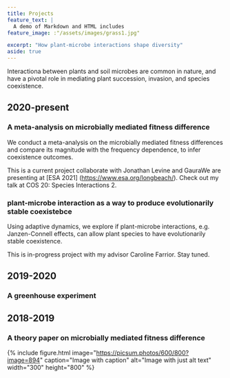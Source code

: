 ```yaml
---
title: Projects
feature_text: |
  A demo of Markdown and HTML includes
feature_image: :"/assets/images/grass1.jpg"

excerpt: "How plant-microbe interactions shape diversity"
aside: true
---
```


Interactiona between plants and soil microbes are common in nature, and have a pivotal role in mediating plant succession, invasion, and species coexistence. 


## 2020-present
### A meta-analysis on microbially mediated fitness difference
We conduct a meta-analysis on the microbially mediated fitness differences and compare its magnitude with the frequency dependence, to infer coexistence outcomes.

This is a current project collaborate with Jonathan Levine and GauraWe are presenting at [ESA 2021] (https://www.esa.org/longbeach/). Check out my talk at COS 20: Species Interactions 2.

### plant-microbe interaction as a way to produce evolutionarily stable coexistebce
Using adaptive dynamics, we explore if plant-microbe interactions, e.g. Janzen-Connell effects, can allow plant species to have evolutionarily stable coexistence.

This is in-progress project with my advisor Caroline Farrior. Stay tuned.

## 2019-2020
### A greenhouse experiment


## 2018-2019
### A theory paper on microbially mediated fitness difference



{% include figure.html image="https://picsum.photos/600/800?image=894" caption="Image with caption" alt="Image with just alt text" width="300" height="800" %}
